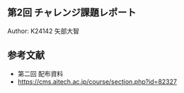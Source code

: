 第2回 チャレンジ課題レポート
----

Author: K24142 矢部大智

## 参考文献

- 第二回 配布資料
- https://cms.aitech.ac.jp/course/section.php?id=82327